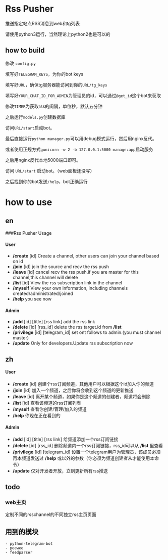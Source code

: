# Rss Pusher
推送指定站点RSS消息到web和tg列表

请使用python3运行，当然理论上python2也是可以的

## how to build
修改 `config.py` 

填写好`TELEGRAM_KEYS`，为你的bot keys

填写好`URL`，确保tg服务器能访问到你的`URL/tg_keys`

填写好`YOUR_CHAT_ID_FOR_ADMIN`为管理员的id，可以通过`@get_id`这个bot来获取

修改`TIMER`为获取rss的间隔，单位秒，默认五分钟

之后运行`models.py`创建数据库

访问`URL/start`启动bot。

最后直接运行`python manager.py`可以用debug模式运行，然后用nginx反代。

或者使用正规方式`gunicorn -w 2 -b 127.0.0.1:5000 manage:app`启动服务

之后用nginx反代本地5000端口即可。 

访问 `URL/start` 启动bot。（web面板还没写）

之后找到你的bot发送`/help`，bot正确运行


# how to use
## en
###Rss Pusher Usage

#### User
 - **/create** [id] Create a channel, other users can join your channel based on id
 - **/join** [id] join the source and recv the rss push
 - **/leave** [id] cancel recv the rss push.if you are master for this channel,this channel will delete
 - **/list** [id] View the rss subscription link in the channel
 - **/myself**  View your own information, including channels created/administrated/joined
 - **/help** you see now
#### Admin
 - **/add** [id] [title] [rss link] add the rss link
 - **/delete** [id] [rss_id] delete the rss target.id from **/list**
 - **/privilege** [id] [telegram_id] set ont follows to admin.(you must channel master)
 - **/update** Only for developers.Update rss subscription now
 ## zh
 #### User
 - **/create** [id] 创建个rss订阅频道，其他用户可以根据这个id加入你的频道
 - **/join** [id] 加入一个频道，之后你将会收到这个频道的更新推送
 - **/leave** [id] 离开某个频道，如果你是这个频道的创建者，频道将会删除
 - **/list** [id] 查看该频道的rss订阅列表
 - **/myself** 查看你创建/管理/加入的频道
 - **/help** 你现在正在看到的
#### Admin
 - **/add** [id] [title] [rss link] 给频道添加一个rss订阅链接
 - **/delete** [id] [rss_id] 删除频道内一个rss订阅链接，rss_id可以从 **/list** 里查看
 - **/privilege** [id] [telegram_id] 设置一个telegram用户为管理员，该成员必须再本频道发送过 **/help** 或以外的参数（你必须为频道创建者从才能使用本命令）
 - **/update** 仅对开发者开放，立刻更新所有rss推送
 
## todo

### web主页
定制不同的rsschannel的不同独立rss主页页面
    
## 用到的模块

    - python-telegram-bot
    - peewee
    - feedparser